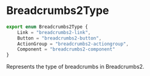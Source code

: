# Breadcrumbs2Type

```ts
export enum Breadcrumbs2Type {
    Link = "breadcrumbs2-link",
    Button = "breadcrumbs2-button",
    ActionGroup = "breadcrumbs2-actiongroup",
    Component = "breadcrumbs2-component"
}
```

Represents the type of breadcrumbs in Breadcrumbs2.
